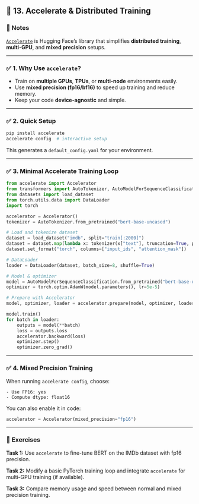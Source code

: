

## 🔴 13. **Accelerate & Distributed Training**

### 📘 Notes

[`Accelerate`](https://huggingface.co/docs/accelerate/) is Hugging Face’s library that simplifies **distributed training**, **multi-GPU**, and **mixed precision** setups.

---

### ✅ 1. **Why Use `accelerate`?**

* Train on **multiple GPUs**, **TPUs**, or **multi-node** environments easily.
* Use **mixed precision (fp16/bf16)** to speed up training and reduce memory.
* Keep your code **device-agnostic** and simple.

---

### ✅ 2. **Quick Setup**

```bash
pip install accelerate
accelerate config  # interactive setup
```

This generates a `default_config.yaml` for your environment.

---

### ✅ 3. **Minimal Accelerate Training Loop**

```python
from accelerate import Accelerator
from transformers import AutoTokenizer, AutoModelForSequenceClassification
from datasets import load_dataset
from torch.utils.data import DataLoader
import torch

accelerator = Accelerator()
tokenizer = AutoTokenizer.from_pretrained("bert-base-uncased")

# Load and tokenize dataset
dataset = load_dataset("imdb", split="train[:2000]")
dataset = dataset.map(lambda x: tokenizer(x["text"], truncation=True, padding="max_length"), batched=True)
dataset.set_format("torch", columns=["input_ids", "attention_mask"])

# DataLoader
loader = DataLoader(dataset, batch_size=8, shuffle=True)

# Model & optimizer
model = AutoModelForSequenceClassification.from_pretrained("bert-base-uncased")
optimizer = torch.optim.AdamW(model.parameters(), lr=5e-5)

# Prepare with Accelerator
model, optimizer, loader = accelerator.prepare(model, optimizer, loader)

model.train()
for batch in loader:
    outputs = model(**batch)
    loss = outputs.loss
    accelerator.backward(loss)
    optimizer.step()
    optimizer.zero_grad()
```

---

### ✅ 4. **Mixed Precision Training**

When running `accelerate config`, choose:

```
- Use FP16: yes
- Compute dtype: float16
```

You can also enable it in code:

```python
accelerator = Accelerator(mixed_precision="fp16")
```

---

### 🧠 Exercises

**Task 1:** Use `accelerate` to fine-tune BERT on the IMDb dataset with fp16 precision.

**Task 2:** Modify a basic PyTorch training loop and integrate `accelerate` for multi-GPU training (if available).

**Task 3:** Compare memory usage and speed between normal and mixed precision training.


